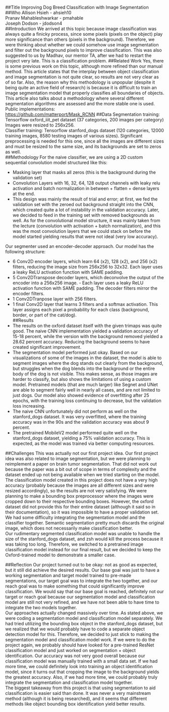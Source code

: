 ##Title
Improving Dog Breed Classification with Image Segmentation
##Who
Allison Hsieh - ahsieh10  
Pranav Mahableshwarkar - pmahable  
Joseph Dodson - jdodson4  
##Introduction
We arrived at this topic because image classification was always quite a finicky process, since some pixels (pixels on the object) play more significance than others (pixels in the background). Therefore, we were thinking about whether we could somehow use image segmentation and filter out the background pixels to improve classification. This was also suggested to us by Madhav, our mentor TA, after we had to restart the project very late.
This is a classification problem. 
##Related Work
Yes, there is some previous work on this topic, although more refined than our manual method. This article states that the interplay between object classification and image segmentation is not quite clear, so results are not very clear as of so far. Also, the reason why this methodology is unpopular (despite it being quite an active field of research) is because it is difficult to train an image segmentation model that properly classifies all boundaries of objects. This article also talks about a methodology where several different segmentation algorithms are assessed and the more stable one is used.  
Public implementations:  
https://github.com/matterport/Mask_RCNN
##Data
Segmentation training: Tensorflow oxford_iiit_pet dataset (37 categories, 200 images per category)
Images were resized to 256x256.  
Classifier training: Tensorflow stanford_dogs dataset (120 categories, 12000 training images, 8580 testing images of various sizes). Significant preprocessing is needed for this one, since all the images are different sizes and must be resized to the same size, and its backgrounds are set to zeros as well.  
##Methodology
For the naive classifier, we are using a 2D custom sequential convolution model structured like this:
- Masking layer that masks all zeros (this is the background during the validation set)
- Convolution Layers with 16, 32, 64, 128 output channels with leaky relu activation and batch normalization in between + flatten + dense layers at the end.
- This design was mainly the result of trial and error; at first, we fed the validation set with the zeroed out background straight into the CNN, which created quite a lot of instability in the validation accuracy. Later, we decided to feed in the training set with removed backgrounds as well. As for the convolutional model structure, it was mainly taken from the lecture (convolution with activation + batch normalization), and this was the most convolution layers that we could stack on before the model started yielding results that were not ideal (very low accuracy).  

Our segmenter used an encoder-decoder approach. Our model has the following structure:
- 6 Conv2D encoder layers, which learn 64 (x2), 128 (x2), and 256 (x2) filters, reducing the image size from 256x256 to 32x32. Each layer uses a leaky ReLU activation function with SAME padding.
- 5 Conv2DTranspose decoder layers, which deconvolve the output of the encoder into a 256x256 image. - Each layer uses a leaky ReLU activation function with SAME padding. The decoder filters mirror the encoder filters.
- 1 Conv2DTranpose layer with 256 filters.
- 1 final Conv2D layer that learns 3 filters and a softmax activation. This layer assigns each pixel a probability for each class (background, border, or part of the cat/dog).  
##Results
- The results on the oxford dataset itself with the given trimaps was quite good. The naive CNN implementation yielded a validation accuracy of 15-18 percent, while the version with the background removed yielded a 28.62 percent accuracy. Reducing the background seems to have created significant improvement.
- The segmentation model performed just okay. Based on our visualizations of some of the images in the dataset, the model is able to segment images where the dog stands out clearly from the background, but struggles when the dog blends into the background or the entire body of the dog is not visible. This makes sense, as those images are harder to classify, but also shows the limitations of using a custom model. Pretrained models (that are much larger) like Segnet and UNet are able to segment fairly well in nearly all cases, and are not limited to just dogs. Our model also showed evidence of overfitting after 25 epochs, with the training loss continuing to decrease, but the validation loss increasing.
- The naive CNN unfortunately did not perform as well on the stanford_dogs dataset. It was very overfitted, where the training accuracy was in the 90s and the validation accuracy was about 9 percent.
- The pretrained MobileV2 model performed quite well on the stanford_dogs dataset, yielding a 75% validation accuracy. This is expected, as the model was trained via better computing resources.  

##Challenges
This was actually not our first project idea. Our first project idea was also related to image segmentation, but we were planning to reimplement a paper on brain tumor segmentation. That did not work out because the paper was a bit out of scope in terms of complexity and the dataset ended up not being available when we tried starting on the model.  
The classification model created in this project does not have a very high accuracy (probably because the images are all different sizes and were resized accordingly), so the results are not very satisfying.
We were planning to make a bounding box preprocessor where the images were cropped down to their respective bounding boxes. However, the oxford dataset did not provide this for their entire dataset (although it said so in their documentation), so it was impossible to have a proper validation set.
We had some difficulty integrating the segmentation model and the classifier together. Semantic segmentation pretty much discards the original image, which does not necessarily make classification better.  
Our rudimentary segmented classification model was unable to handle the size of the stanford_dogs dataset, and zsh would kill the process because it was taking too long. Therefore, we switched to a pretrained image classification model instead for our final result, but we decided to keep the Oxford-trained model to demonstrate a smaller case.  

##Reflection
Our project turned out to be okay: not as good as expected, but it still did achieve the desired results. Our base goal was just to have a working segmentation and target model trained to pre-made segmentations, our target goal was to integrate the two together, and our reach goal was to make something that could significantly improve classification. We would say that our base goal is reached, definitely not our target or reach goal because our segmentation model and classification model are still not very refined, and we have not been able to have time to integrate the two models together.  
Our approaches actually changed massively over time. As stated above, we were coding a segmentation model and classification model separately. We had tried utilizing the bounding box object in the stanford_dogs dataset, but we realized that we would probably have to code a separate object detection model for this. Therefore, we decided to just stick to making the segmentation model and classification model work. If we were to do the project again, we probably should have looked for a pre-trained ResNet classification model and just worked on segmentation + object identification. Our accuracy was not very good overall because our classification model was manually trained with a small data set. If we had more time, we could definitely look into training an object identification model, since it turns out that cropping the image to the background yields the greatest accuracy. Also, if we had more time, we could probably truly integrate the segmentation and classification model together.  
The biggest takeaway from this project is that using segmentation to aid classification is easier said than done. It was never a very mainstream method (although it is being researched), and it seems that different methods like object bounding box identification yield better results.  
